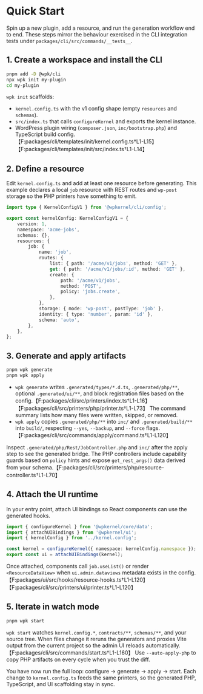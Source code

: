 # Quick Start

Spin up a new plugin, add a resource, and run the generation workflow end to end. These steps mirror the behaviour exercised in the CLI integration tests under `packages/cli/src/commands/__tests__`.

## 1. Create a workspace and install the CLI

```bash
pnpm add -D @wpk/cli
npx wpk init my-plugin
cd my-plugin
```

`wpk init` scaffolds:

- `kernel.config.ts` with the v1 config shape (empty `resources` and `schemas`).
- `src/index.ts` that calls `configureKernel` and exports the kernel instance.
- WordPress plugin wiring (`composer.json`, `inc/bootstrap.php`) and TypeScript build config.【F:packages/cli/templates/init/kernel.config.ts†L1-L15】【F:packages/cli/templates/init/src/index.ts†L1-L14】

## 2. Define a resource

Edit `kernel.config.ts` and add at least one resource before generating. This example declares a local `job` resource with REST routes and `wp-post` storage so the PHP printers have something to emit.

```ts
import type { KernelConfigV1 } from '@wpkernel/cli/config';

export const kernelConfig: KernelConfigV1 = {
	version: 1,
	namespace: 'acme-jobs',
	schemas: {},
	resources: {
		job: {
			name: 'job',
			routes: {
				list: { path: '/acme/v1/jobs', method: 'GET' },
				get: { path: '/acme/v1/jobs/:id', method: 'GET' },
				create: {
					path: '/acme/v1/jobs',
					method: 'POST',
					policy: 'jobs.create',
				},
			},
			storage: { mode: 'wp-post', postType: 'job' },
			identity: { type: 'number', param: 'id' },
			schema: 'auto',
		},
	},
};
```

## 3. Generate and apply artifacts

```bash
pnpm wpk generate
pnpm wpk apply
```

- `wpk generate` writes `.generated/types/*.d.ts`, `.generated/php/**`, optional `.generated/ui/**`, and block registration files based on the config.【F:packages/cli/src/printers/index.ts†L1-L16】【F:packages/cli/src/printers/php/printer.ts†L1-L73】 The command summary lists how many files were written, skipped, or removed.
- `wpk apply` copies `.generated/php/**` into `inc/` and `.generated/build/**` into `build/`, respecting `--yes`, `--backup`, and `--force` flags.【F:packages/cli/src/commands/apply/command.ts†L1-L120】

Inspect `.generated/php/Rest/JobController.php` and `inc/` after the apply step to see the generated bridge. The PHP controllers include capability guards based on `policy` hints and expose `get_rest_args()` data derived from your schema.【F:packages/cli/src/printers/php/resource-controller.ts†L1-L70】

## 4. Attach the UI runtime

In your entry point, attach UI bindings so React components can use the generated hooks.

```ts
import { configureKernel } from '@wpkernel/core/data';
import { attachUIBindings } from '@wpkernel/ui';
import { kernelConfig } from '../kernel.config';

const kernel = configureKernel({ namespace: kernelConfig.namespace });
export const ui = attachUIBindings(kernel);
```

Once attached, components call `job.useList()` or render `<ResourceDataView>` when `ui.admin.dataviews` metadata exists in the config.【F:packages/ui/src/hooks/resource-hooks.ts†L1-L120】【F:packages/cli/src/printers/ui/printer.ts†L1-L120】

## 5. Iterate in watch mode

```bash
pnpm wpk start
```

`wpk start` watches `kernel.config.*`, `contracts/**`, `schemas/**`, and your source tree. When files change it reruns the generators and proxies Vite output from the current project so the admin UI reloads automatically.【F:packages/cli/src/commands/start.ts†L1-L160】 Use `--auto-apply-php` to copy PHP artifacts on every cycle when you trust the diff.

You have now run the full loop: configure → generate → apply → start. Each change to `kernel.config.ts` feeds the same printers, so the generated PHP, TypeScript, and UI scaffolding stay in sync.
